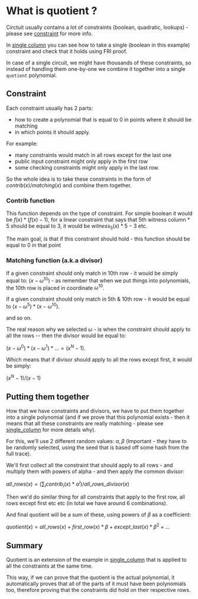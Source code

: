 # What is quotient ?

Circtuit usually contains a lot of constraints (boolean, quadratic, lookups) - please see [constraint](constraint.md) for more info.

In [single column](single_column.md) you can see how to take a single (boolean in this example) constraint and check that it holds using FRI proof.

In case of a single circuit, we might have thousands of these constraints, so instead of handling them one-by-one we combine it together into a single `quotient` polynomial.

## Constraint

Each constraint usually has 2 parts:
* how to create a polynomial that is equal to 0 in points where it should be matching
* in which points it should apply.

For example:
* many constraints would match in all rows except for the last one
* public input constraint might only apply in the first row
* some checking constraints might only apply in the last row.

So the whole idea is to take these constraints in the form of $contrib(x) / matching(x)$ and combine them together.

### Contrib function

This function depends on the type of constraint. For simple boolean it would be $f(x) * (f(x)-1)$, for a linear constraint that says that 5th witness column * 5 should be equal to 3, it would be $witness_5(x)*5 - 3$ etc.

The main goal, is that if this constraint should hold - this function should be equal to 0 in that point

### Matching function (a.k.a divisor)

If a given constraint should only match in 10th row - it would be simply equal to: $(x-\omega^{10})$ - as remember that when we put things into polynomials, the 10th row is placed in coordinate $\omega^{10}$.

If a given constraint should only match in 5th & 10th row - it would be
equal to $(x-\omega^{5})*(x-\omega^{10})$.

and so on.

The real reason why we selected $\omega$ - is when the constraint should apply to all the rows -- then the divisor would be equal to:

$(x-\omega^{0})*(x-\omega^{1})*... = (x^N - 1)$.

Which means that if divisor should apply to all the rows except first, it would be simply:

$(x^N - 1) / (x - 1)$

## Putting them together

How that we have constraints and divisors, we have to put them together into a single polynomial (and if we prove that this polynomial exists - then it means that all these constraints are really matching - please see [single_column](single_column.md) for more details why).

For this, we'll use 2 different random values: $\alpha, \beta$ (Important - they have to be randomly selected, using the seed that is based off some hash from the full trace).

We'll first collect all the constraint that should apply to all rows - and multiply them with powers of alpha - and then apply the common divisor:

$all\_rows(x) = (\sum_i contrib_i(x) * \alpha^i) / all\_rows\_divisor(x)$

Then we'd do similar thing for all constraints that apply to the first row, all rows except first etc etc (in total we have around 6 combinations).

And final quotient will be a sum of these, using powers of $\beta$ as a coefficient:

$quotient(x) = all\_rows(x) + first\_row(x) * \beta + except\_last(x) * \beta^2 + ...$


## Summary

Quotient is an extension of the example in [single_column](single_column.md) that is applied to all the constraints at the same time.

This way, if we can prove that the quotient is the actual polynomial, it automatically proves that all of the parts of it must have been polynomials too, therefore proving that the constraints did hold on their respective rows. 